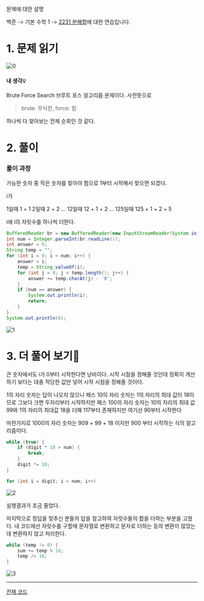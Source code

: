 문제에 대한 설명

백준 -> 기본 수학 1 -> <a href="https://www.acmicpc.net/problem/2231" target="_blank">2231 분해합</a>에 대한 연습입니다.



# 1. 문제 읽기
 
![0](https://user-images.githubusercontent.com/45132207/104534773-3f0f2500-5658-11eb-9c95-76c09f50d525.PNG)

#### 내 생각💡
Brute Force Search
브루트 포스 알고리즘 문제이다. 
사전뜻으로

>brute: 무식한, force: 힘

하나씩 다 찾아보는 전체 순회인 것 같다.


# 2. 풀이

### 풀이 과정

가능한 숫자 중 작은 숫자를 찾아야 함으로 1부터 시작해서 찾으면 되겠다.

i가 

1일때 1 + 1
2일때 2 + 2
...
12일때 12 + 1 + 2
...
125일때 125 + 1 + 2 + 5

i에 i의 자릿수를 하나씩 더한다.

```java
BufferedReader br = new BufferedReader(new InputStreamReader(System.in));
int num = Integer.parseInt(br.readLine());
int answer = 0;
String temp = "";
for (int i = 0; i < num; i++) {
    answer = i;
    temp = String.valueOf(i);
    for (int j = 0; j < temp.length(); j++) {
        answer += temp.charAt(j) - '0';
    }
    if (num == answer) {
        System.out.println(i);
        return;
    }
}
System.out.println(0);
```

![1](https://user-images.githubusercontent.com/45132207/104534675-0ff8b380-5658-11eb-9785-2697d10c336e.PNG)

# 3. 더 풀어 보기🚨

큰 숫자에서도 i가 0부터 시작한다면 낭비이다.
시작 시점을 정해줄 것인데 정확히 계산하기 보다는 대충 적당한 값만 넣어 시작 시점을 정해줄 것이다.

1의 자리 숫자는 답이 나오지 않으니 패스
10의 자리 숫자는 1의 자리의 최대 값이 18이므로 그보다 크면 두자리부터 시작하지만 패스
100의 자리 숫자는 10의 자리의 최대 값 99와 1의 자리의 최대값 18을 더해 117부터 존재하지만 여기선 90부터 시작한다

마찬가지로 1000의 자리 숫자는 909 + 99 + 18 이지만 900 부터 시작하는 식의 알고리즘이다.

```java
while (true) {
    if (digit * 10 > num) {
        break;
    }
    digit *= 10;
}

for (int i = digit; i < num; i++)
```

![2](https://user-images.githubusercontent.com/45132207/104534678-1129e080-5658-11eb-9e89-19ce0306e943.PNG)

실행결과가 조금 줄었다.

마지막으로 정답을 맞추신 분들의 답을 참고하여 자릿수들의 합을 더하는 부분을 고쳤다. 내 코드에선 자릿수를 구할때 문자열로 변환하고 문자로 더하는 등의 변환이 많았는데 변환하지 않고 처리한다.

```java
while (temp != 0) {
    sum += temp % 10;
    temp /= 10;
}
```

![3](https://user-images.githubusercontent.com/45132207/104535633-e6408c00-5659-11eb-92fe-24d678910a37.PNG)

---
<a href="https://github.com/azqazq195/coding_teset/blob/master/Baekjun/DrawStar_10.java" target="_blank">전체 코드</a>
